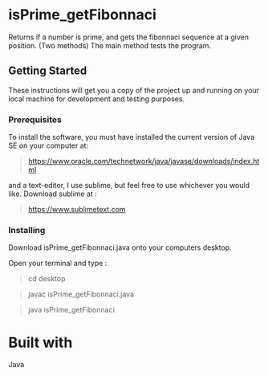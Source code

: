 # **isPrime_getFibonnaci**

Returns if a number is prime, and gets the fibonnaci sequence at a given position. (Two methods) The main method tests the program.

## **Getting Started**

These instructions will get you a copy of the project up and running on your local machine for development and testing purposes.

### **Prerequisites**

To install the software, you must have installed the current version of Java SE on your computer at:

>https://www.oracle.com/technetwork/java/javase/downloads/index.html

and a text-editor, I use sublime, but feel free to use whichever you would like. Download sublime at :

>https://www.sublimetext.com

### **Installing**

Download isPrime_getFibonnaci.java onto your computers desktop.

Open your terminal and type :

>cd desktop

>javac isPrime_getFibonnaci.java

>java isPrime_getFibonnaci

# **Built with**

Java

